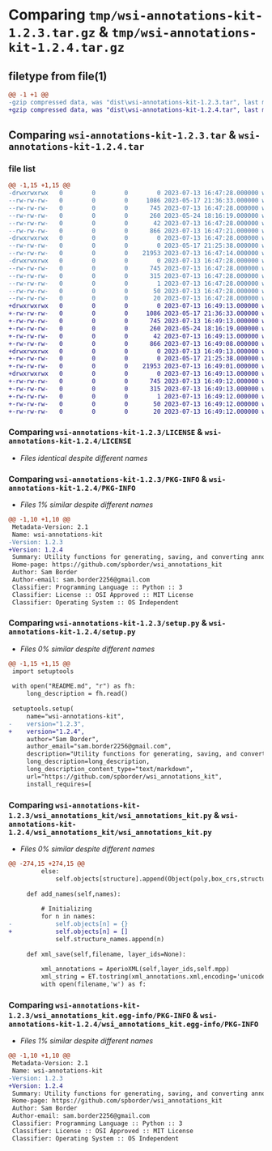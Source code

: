 # Comparing `tmp/wsi-annotations-kit-1.2.3.tar.gz` & `tmp/wsi-annotations-kit-1.2.4.tar.gz`

## filetype from file(1)

```diff
@@ -1 +1 @@
-gzip compressed data, was "dist\wsi-annotations-kit-1.2.3.tar", last modified: Thu Jul 13 16:47:28 2023, max compression
+gzip compressed data, was "dist\wsi-annotations-kit-1.2.4.tar", last modified: Thu Jul 13 16:49:13 2023, max compression
```

## Comparing `wsi-annotations-kit-1.2.3.tar` & `wsi-annotations-kit-1.2.4.tar`

### file list

```diff
@@ -1,15 +1,15 @@
-drwxrwxrwx   0        0        0        0 2023-07-13 16:47:28.000000 wsi-annotations-kit-1.2.3/
--rw-rw-rw-   0        0        0     1086 2023-05-17 21:36:33.000000 wsi-annotations-kit-1.2.3/LICENSE
--rw-rw-rw-   0        0        0      745 2023-07-13 16:47:28.000000 wsi-annotations-kit-1.2.3/PKG-INFO
--rw-rw-rw-   0        0        0      260 2023-05-24 18:16:19.000000 wsi-annotations-kit-1.2.3/README.md
--rw-rw-rw-   0        0        0       42 2023-07-13 16:47:28.000000 wsi-annotations-kit-1.2.3/setup.cfg
--rw-rw-rw-   0        0        0      866 2023-07-13 16:47:21.000000 wsi-annotations-kit-1.2.3/setup.py
-drwxrwxrwx   0        0        0        0 2023-07-13 16:47:28.000000 wsi-annotations-kit-1.2.3/wsi_annotations_kit/
--rw-rw-rw-   0        0        0        0 2023-05-17 21:25:38.000000 wsi-annotations-kit-1.2.3/wsi_annotations_kit/__init__.py
--rw-rw-rw-   0        0        0    21953 2023-07-13 16:47:14.000000 wsi-annotations-kit-1.2.3/wsi_annotations_kit/wsi_annotations_kit.py
-drwxrwxrwx   0        0        0        0 2023-07-13 16:47:28.000000 wsi-annotations-kit-1.2.3/wsi_annotations_kit.egg-info/
--rw-rw-rw-   0        0        0      745 2023-07-13 16:47:28.000000 wsi-annotations-kit-1.2.3/wsi_annotations_kit.egg-info/PKG-INFO
--rw-rw-rw-   0        0        0      315 2023-07-13 16:47:28.000000 wsi-annotations-kit-1.2.3/wsi_annotations_kit.egg-info/SOURCES.txt
--rw-rw-rw-   0        0        0        1 2023-07-13 16:47:28.000000 wsi-annotations-kit-1.2.3/wsi_annotations_kit.egg-info/dependency_links.txt
--rw-rw-rw-   0        0        0       50 2023-07-13 16:47:28.000000 wsi-annotations-kit-1.2.3/wsi_annotations_kit.egg-info/requires.txt
--rw-rw-rw-   0        0        0       20 2023-07-13 16:47:28.000000 wsi-annotations-kit-1.2.3/wsi_annotations_kit.egg-info/top_level.txt
+drwxrwxrwx   0        0        0        0 2023-07-13 16:49:13.000000 wsi-annotations-kit-1.2.4/
+-rw-rw-rw-   0        0        0     1086 2023-05-17 21:36:33.000000 wsi-annotations-kit-1.2.4/LICENSE
+-rw-rw-rw-   0        0        0      745 2023-07-13 16:49:13.000000 wsi-annotations-kit-1.2.4/PKG-INFO
+-rw-rw-rw-   0        0        0      260 2023-05-24 18:16:19.000000 wsi-annotations-kit-1.2.4/README.md
+-rw-rw-rw-   0        0        0       42 2023-07-13 16:49:13.000000 wsi-annotations-kit-1.2.4/setup.cfg
+-rw-rw-rw-   0        0        0      866 2023-07-13 16:49:08.000000 wsi-annotations-kit-1.2.4/setup.py
+drwxrwxrwx   0        0        0        0 2023-07-13 16:49:13.000000 wsi-annotations-kit-1.2.4/wsi_annotations_kit/
+-rw-rw-rw-   0        0        0        0 2023-05-17 21:25:38.000000 wsi-annotations-kit-1.2.4/wsi_annotations_kit/__init__.py
+-rw-rw-rw-   0        0        0    21953 2023-07-13 16:49:01.000000 wsi-annotations-kit-1.2.4/wsi_annotations_kit/wsi_annotations_kit.py
+drwxrwxrwx   0        0        0        0 2023-07-13 16:49:13.000000 wsi-annotations-kit-1.2.4/wsi_annotations_kit.egg-info/
+-rw-rw-rw-   0        0        0      745 2023-07-13 16:49:12.000000 wsi-annotations-kit-1.2.4/wsi_annotations_kit.egg-info/PKG-INFO
+-rw-rw-rw-   0        0        0      315 2023-07-13 16:49:13.000000 wsi-annotations-kit-1.2.4/wsi_annotations_kit.egg-info/SOURCES.txt
+-rw-rw-rw-   0        0        0        1 2023-07-13 16:49:12.000000 wsi-annotations-kit-1.2.4/wsi_annotations_kit.egg-info/dependency_links.txt
+-rw-rw-rw-   0        0        0       50 2023-07-13 16:49:12.000000 wsi-annotations-kit-1.2.4/wsi_annotations_kit.egg-info/requires.txt
+-rw-rw-rw-   0        0        0       20 2023-07-13 16:49:12.000000 wsi-annotations-kit-1.2.4/wsi_annotations_kit.egg-info/top_level.txt
```

### Comparing `wsi-annotations-kit-1.2.3/LICENSE` & `wsi-annotations-kit-1.2.4/LICENSE`

 * *Files identical despite different names*

### Comparing `wsi-annotations-kit-1.2.3/PKG-INFO` & `wsi-annotations-kit-1.2.4/PKG-INFO`

 * *Files 1% similar despite different names*

```diff
@@ -1,10 +1,10 @@
 Metadata-Version: 2.1
 Name: wsi-annotations-kit
-Version: 1.2.3
+Version: 1.2.4
 Summary: Utility functions for generating, saving, and converting annotation files
 Home-page: https://github.com/spborder/wsi_annotations_kit
 Author: Sam Border
 Author-email: sam.border2256@gmail.com
 Classifier: Programming Language :: Python :: 3
 Classifier: License :: OSI Approved :: MIT License
 Classifier: Operating System :: OS Independent
```

### Comparing `wsi-annotations-kit-1.2.3/setup.py` & `wsi-annotations-kit-1.2.4/setup.py`

 * *Files 0% similar despite different names*

```diff
@@ -1,15 +1,15 @@
 import setuptools
 
 with open("README.md", "r") as fh:
     long_description = fh.read()
 
 setuptools.setup(
     name="wsi-annotations-kit",
-    version="1.2.3",
+    version="1.2.4",
     author="Sam Border",
     author_email="sam.border2256@gmail.com",
     description="Utility functions for generating, saving, and converting annotation files",
     long_description=long_description,
     long_description_content_type="text/markdown",
     url="https://github.com/spborder/wsi_annotations_kit",
     install_requires=[
```

### Comparing `wsi-annotations-kit-1.2.3/wsi_annotations_kit/wsi_annotations_kit.py` & `wsi-annotations-kit-1.2.4/wsi_annotations_kit/wsi_annotations_kit.py`

 * *Files 0% similar despite different names*

```diff
@@ -274,15 +274,15 @@
         else:
             self.objects[structure].append(Object(poly,box_crs,structure,name,properties))
     
     def add_names(self,names):
         
         # Initializing 
         for n in names:
-            self.objects[n] = {}
+            self.objects[n] = []
             self.structure_names.append(n)
             
     def xml_save(self,filename, layer_ids=None):
 
         xml_annotations = AperioXML(self,layer_ids,self.mpp)
         xml_string = ET.tostring(xml_annotations.xml,encoding='unicode',pretty_print = True)
         with open(filename,'w') as f:
```

### Comparing `wsi-annotations-kit-1.2.3/wsi_annotations_kit.egg-info/PKG-INFO` & `wsi-annotations-kit-1.2.4/wsi_annotations_kit.egg-info/PKG-INFO`

 * *Files 1% similar despite different names*

```diff
@@ -1,10 +1,10 @@
 Metadata-Version: 2.1
 Name: wsi-annotations-kit
-Version: 1.2.3
+Version: 1.2.4
 Summary: Utility functions for generating, saving, and converting annotation files
 Home-page: https://github.com/spborder/wsi_annotations_kit
 Author: Sam Border
 Author-email: sam.border2256@gmail.com
 Classifier: Programming Language :: Python :: 3
 Classifier: License :: OSI Approved :: MIT License
 Classifier: Operating System :: OS Independent
```

